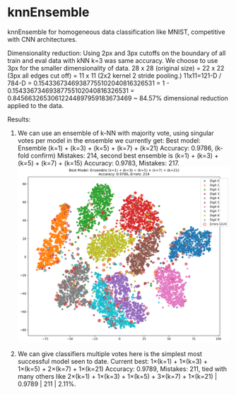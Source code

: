 # knnEnsemble

knnEnsemble for homogeneous data classification like MNIST, competitive with CNN architectures.

Dimensionality reduction: Using 2px and 3px cutoffs on the boundary of all train and eval data with kNN k=3 was same accuracy. We choose to use 3px for the smaller dimensionality of data. 28 x 28 (original size) = 22 x 22 (3px all edges cut off) = 11 x 11 (2x2 kernel 2 stride pooling.) 11x11=121-D / 784-D = 0.15433673469387755102040816326531 = 1 - 0.15433673469387755102040816326531 = 0.84566326530612244897959183673469 ~ 84.57% dimensional reduction applied to the data.

Results:

1.	We can use an ensemble of k-NN with majority vote, using singular votes per model in the ensemble we currently get: Best model: Ensemble (k=1) + (k=3) + (k=5) + (k=7) + (k=21) Accuracy: 0.9786, (k-fold confirm) Mistakes: 214, second best ensemble is (k=1) + (k=3) + (k=5) + (k=7) + (k=15) Accuracy: 0.9783, Mistakes: 217.
![Mistakes in tSNE](best_model_errors_tsne.png)

2.	We can give classifiers multiple votes here is the simplest most successful model seen to date. Current best: 1×(k=1) + 1×(k=3) + 1×(k=5) + 2×(k=7) + 1×(k=21) Accuracy: 0.9789, Mistakes: 211, tied with many others like  2×(k=1) + 1×(k=3) + 1×(k=5) + 3×(k=7) + 1×(k=21) | 0.9789 | 211 | 2.11%.
